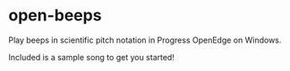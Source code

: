 # open-beeps
Play beeps in scientific pitch notation in Progress OpenEdge on Windows.

Included is a sample song to get you started!
